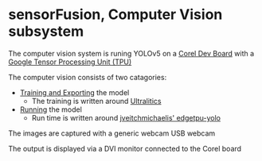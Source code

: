 # sensorFusion, Computer Vision subsystem

The computer vision system is runing YOLOv5 on a [Corel Dev Board](https://coral.ai/products/dev-board) with a [Google Tensor Processing Unit (TPU)](https://en.wikipedia.org/wiki/Tensor_Processing_Unit)

The computer vision consists of two catagories:
- [Training and Exporting](./training) the model
  - The training is written around [Ultralitics](https://docs.ultralytics.com/modes/train/)
- [Running](./running) the model
  - Run time is written around [jveitchmichaelis' edgetpu-yolo](https://github.com/jveitchmichaelis/edgetpu-yolo)

The images are captured with a generic webcam USB webcam

The output is displayed via a DVI monitor connected to the Corel board
